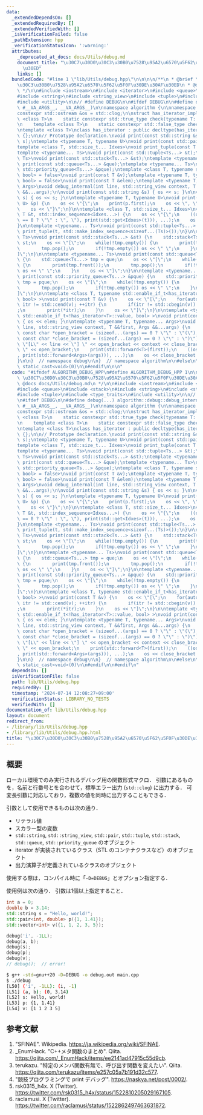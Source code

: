 ```yaml
---
data:
  _extendedDependsOn: []
  _extendedRequiredBy: []
  _extendedVerifiedWith: []
  _isVerificationFailed: false
  _pathExtension: hpp
  _verificationStatusIcon: ':warning:'
  attributes:
    _deprecated_at_docs: docs/Utils/debug.md
    document_title: "\u30C7\u30D0\u30C3\u30B0\u7528\u95A2\u6570\u5F62\u5F0F\u30DE\u30AF\
      \u30ED"
    links: []
  bundledCode: "#line 1 \"lib/Utils/debug.hpp\"\n\n\n\n/**\n * @brief \u30C7\u30D0\
    \u30C3\u30B0\u7528\u95A2\u6570\u5F62\u5F0F\u30DE\u30AF\u30ED\n * @docs docs/Utils/debug.md\n\
    \ */\n\n#include <iostream>\n#include <iterator>\n#include <queue>\n#include <stack>\n\
    #include <string>\n#include <string_view>\n#include <tuple>\n#include <type_traits>\n\
    #include <utility>\n\n// #define DEBUG\n\n#ifdef DEBUG\n\n#define debug(...) algorithm::debug::debug_internal(__LINE__,\
    \ #__VA_ARGS__, __VA_ARGS__)\n\nnamespace algorithm {\n\nnamespace debug {\n\n\
    constexpr std::ostream &os = std::clog;\n\nstruct has_iterator_impl {\n    template\
    \ <class T>\n    static constexpr std::true_type check(typename T::iterator *);\n\
    \n    template <class T>\n    static constexpr std::false_type check(...);\n};\n\
    \ntemplate <class T>\nclass has_iterator : public decltype(has_iterator_impl::check<T>(nullptr))\
    \ {};\n\n// Prototype declaration.\nvoid print(const std::string &s);\nvoid print(std::string_view\
    \ s);\ntemplate <typename T, typename U>\nvoid print(const std::pair<T, U> &p);\n\
    template <class T, std::size_t... Idxes>\nvoid print_tuple(const T &t, std::index_sequence<Idxes...>);\n\
    template <typename... Ts>\nvoid print(const std::tuple<Ts...> &t);\ntemplate <typename...\
    \ Ts>\nvoid print(const std::stack<Ts...> &st);\ntemplate <typename... Ts>\nvoid\
    \ print(const std::queue<Ts...> &que);\ntemplate <typename... Ts>\nvoid print(const\
    \ std::priority_queue<Ts...> &pque);\ntemplate <class T, typename std::enable_if_t<has_iterator<T>::value,\
    \ bool> = false>\nvoid print(const T &v);\ntemplate <typename T, typename std::enable_if_t<!has_iterator<T>::value,\
    \ bool> = false>\nvoid print(const T &elem);\ntemplate <typename T, typename...\
    \ Args>\nvoid debug_internal(int line, std::string_view context, T &&first, Args\
    \ &&...args);\n\nvoid print(const std::string &s) { os << s; }\n\nvoid print(std::string_view\
    \ s) { os << s; }\n\ntemplate <typename T, typename U>\nvoid print(const std::pair<T,\
    \ U> &p) {\n    os << \"{\";\n    print(p.first);\n    os << \", \";\n    print(p.second);\n\
    \    os << \"}\";\n}\n\ntemplate <class T, std::size_t... Idxes>\nvoid print_tuple(const\
    \ T &t, std::index_sequence<Idxes...>) {\n    os << \"{\";\n    ((os << (Idxes\
    \ == 0 ? \"\" : \", \"), print(std::get<Idxes>(t))), ...);\n    os << \"}\";\n\
    }\n\ntemplate <typename... Ts>\nvoid print(const std::tuple<Ts...> &t) {\n   \
    \ print_tuple(t, std::make_index_sequence<sizeof...(Ts)>());\n}\n\ntemplate <typename...\
    \ Ts>\nvoid print(const std::stack<Ts...> &st) {\n    std::stack<Ts...> tmp =\
    \ st;\n    os << \"[\";\n    while(!tmp.empty()) {\n        print(tmp.top());\n\
    \        tmp.pop();\n        if(!tmp.empty()) os << \" \";\n    }\n    os << \"\
    ]\";\n}\n\ntemplate <typename... Ts>\nvoid print(const std::queue<Ts...> &que)\
    \ {\n    std::queue<Ts...> tmp = que;\n    os << \"[\";\n    while(!tmp.empty())\
    \ {\n        print(tmp.front());\n        tmp.pop();\n        if(!tmp.empty())\
    \ os << \" \";\n    }\n    os << \"]\";\n}\n\ntemplate <typename... Ts>\nvoid\
    \ print(const std::priority_queue<Ts...> &pque) {\n    std::priority_queue<Ts...>\
    \ tmp = pque;\n    os << \"[\";\n    while(!tmp.empty()) {\n        print(tmp.top());\n\
    \        tmp.pop();\n        if(!tmp.empty()) os << \" \";\n    }\n    os << \"\
    ]\";\n}\n\ntemplate <class T, typename std::enable_if_t<has_iterator<T>::value,\
    \ bool> >\nvoid print(const T &v) {\n    os << \"[\";\n    for(auto itr = std::cbegin(v);\
    \ itr != std::cend(v); ++itr) {\n        if(itr != std::cbegin(v)) os << \" \"\
    ;\n        print(*itr);\n    }\n    os << \"]\";\n}\n\ntemplate <typename T, typename\
    \ std::enable_if_t<!has_iterator<T>::value, bool> >\nvoid print(const T &elem)\
    \ { os << elem; }\n\ntemplate <typename T, typename... Args>\nvoid debug_internal(int\
    \ line, std::string_view context, T &&first, Args &&...args) {\n    constexpr\
    \ const char *open_bracket = (sizeof...(args) == 0 ? \"\" : \"(\");\n    constexpr\
    \ const char *close_bracket = (sizeof...(args) == 0 ? \"\" : \")\");\n    os <<\
    \ \"[L\" << line << \"] \" << open_bracket << context << close_bracket << \":\
    \ \" << open_bracket;\n    print(std::forward<T>(first));\n    ((os << \", \"\
    , print(std::forward<Args>(args))), ...);\n    os << close_bracket << std::endl;\n\
    }\n\n}  // namespace debug\n\n}  // namespace algorithm\n\n#else\n\n#define debug(...)\
    \ static_cast<void>(0)\n\n#endif\n\n\n"
  code: "#ifndef ALGORITHM_DEBUG_HPP\n#define ALGORITHM_DEBUG_HPP 1\n\n/**\n * @brief\
    \ \u30C7\u30D0\u30C3\u30B0\u7528\u95A2\u6570\u5F62\u5F0F\u30DE\u30AF\u30ED\n *\
    \ @docs docs/Utils/debug.md\n */\n\n#include <iostream>\n#include <iterator>\n\
    #include <queue>\n#include <stack>\n#include <string>\n#include <string_view>\n\
    #include <tuple>\n#include <type_traits>\n#include <utility>\n\n// #define DEBUG\n\
    \n#ifdef DEBUG\n\n#define debug(...) algorithm::debug::debug_internal(__LINE__,\
    \ #__VA_ARGS__, __VA_ARGS__)\n\nnamespace algorithm {\n\nnamespace debug {\n\n\
    constexpr std::ostream &os = std::clog;\n\nstruct has_iterator_impl {\n    template\
    \ <class T>\n    static constexpr std::true_type check(typename T::iterator *);\n\
    \n    template <class T>\n    static constexpr std::false_type check(...);\n};\n\
    \ntemplate <class T>\nclass has_iterator : public decltype(has_iterator_impl::check<T>(nullptr))\
    \ {};\n\n// Prototype declaration.\nvoid print(const std::string &s);\nvoid print(std::string_view\
    \ s);\ntemplate <typename T, typename U>\nvoid print(const std::pair<T, U> &p);\n\
    template <class T, std::size_t... Idxes>\nvoid print_tuple(const T &t, std::index_sequence<Idxes...>);\n\
    template <typename... Ts>\nvoid print(const std::tuple<Ts...> &t);\ntemplate <typename...\
    \ Ts>\nvoid print(const std::stack<Ts...> &st);\ntemplate <typename... Ts>\nvoid\
    \ print(const std::queue<Ts...> &que);\ntemplate <typename... Ts>\nvoid print(const\
    \ std::priority_queue<Ts...> &pque);\ntemplate <class T, typename std::enable_if_t<has_iterator<T>::value,\
    \ bool> = false>\nvoid print(const T &v);\ntemplate <typename T, typename std::enable_if_t<!has_iterator<T>::value,\
    \ bool> = false>\nvoid print(const T &elem);\ntemplate <typename T, typename...\
    \ Args>\nvoid debug_internal(int line, std::string_view context, T &&first, Args\
    \ &&...args);\n\nvoid print(const std::string &s) { os << s; }\n\nvoid print(std::string_view\
    \ s) { os << s; }\n\ntemplate <typename T, typename U>\nvoid print(const std::pair<T,\
    \ U> &p) {\n    os << \"{\";\n    print(p.first);\n    os << \", \";\n    print(p.second);\n\
    \    os << \"}\";\n}\n\ntemplate <class T, std::size_t... Idxes>\nvoid print_tuple(const\
    \ T &t, std::index_sequence<Idxes...>) {\n    os << \"{\";\n    ((os << (Idxes\
    \ == 0 ? \"\" : \", \"), print(std::get<Idxes>(t))), ...);\n    os << \"}\";\n\
    }\n\ntemplate <typename... Ts>\nvoid print(const std::tuple<Ts...> &t) {\n   \
    \ print_tuple(t, std::make_index_sequence<sizeof...(Ts)>());\n}\n\ntemplate <typename...\
    \ Ts>\nvoid print(const std::stack<Ts...> &st) {\n    std::stack<Ts...> tmp =\
    \ st;\n    os << \"[\";\n    while(!tmp.empty()) {\n        print(tmp.top());\n\
    \        tmp.pop();\n        if(!tmp.empty()) os << \" \";\n    }\n    os << \"\
    ]\";\n}\n\ntemplate <typename... Ts>\nvoid print(const std::queue<Ts...> &que)\
    \ {\n    std::queue<Ts...> tmp = que;\n    os << \"[\";\n    while(!tmp.empty())\
    \ {\n        print(tmp.front());\n        tmp.pop();\n        if(!tmp.empty())\
    \ os << \" \";\n    }\n    os << \"]\";\n}\n\ntemplate <typename... Ts>\nvoid\
    \ print(const std::priority_queue<Ts...> &pque) {\n    std::priority_queue<Ts...>\
    \ tmp = pque;\n    os << \"[\";\n    while(!tmp.empty()) {\n        print(tmp.top());\n\
    \        tmp.pop();\n        if(!tmp.empty()) os << \" \";\n    }\n    os << \"\
    ]\";\n}\n\ntemplate <class T, typename std::enable_if_t<has_iterator<T>::value,\
    \ bool> >\nvoid print(const T &v) {\n    os << \"[\";\n    for(auto itr = std::cbegin(v);\
    \ itr != std::cend(v); ++itr) {\n        if(itr != std::cbegin(v)) os << \" \"\
    ;\n        print(*itr);\n    }\n    os << \"]\";\n}\n\ntemplate <typename T, typename\
    \ std::enable_if_t<!has_iterator<T>::value, bool> >\nvoid print(const T &elem)\
    \ { os << elem; }\n\ntemplate <typename T, typename... Args>\nvoid debug_internal(int\
    \ line, std::string_view context, T &&first, Args &&...args) {\n    constexpr\
    \ const char *open_bracket = (sizeof...(args) == 0 ? \"\" : \"(\");\n    constexpr\
    \ const char *close_bracket = (sizeof...(args) == 0 ? \"\" : \")\");\n    os <<\
    \ \"[L\" << line << \"] \" << open_bracket << context << close_bracket << \":\
    \ \" << open_bracket;\n    print(std::forward<T>(first));\n    ((os << \", \"\
    , print(std::forward<Args>(args))), ...);\n    os << close_bracket << std::endl;\n\
    }\n\n}  // namespace debug\n\n}  // namespace algorithm\n\n#else\n\n#define debug(...)\
    \ static_cast<void>(0)\n\n#endif\n\n#endif\n"
  dependsOn: []
  isVerificationFile: false
  path: lib/Utils/debug.hpp
  requiredBy: []
  timestamp: '2024-07-14 12:08:27+09:00'
  verificationStatus: LIBRARY_NO_TESTS
  verifiedWith: []
documentation_of: lib/Utils/debug.hpp
layout: document
redirect_from:
- /library/lib/Utils/debug.hpp
- /library/lib/Utils/debug.hpp.html
title: "\u30C7\u30D0\u30C3\u30B0\u7528\u95A2\u6570\u5F62\u5F0F\u30DE\u30AF\u30ED"
---
```

## 概要

ローカル環境でのみ実行されるデバッグ用の関数形式マクロ．
引数にあるものを，名前と行番号とを合わせて，標準エラー出力 (`std::clog`) に出力する．
可変長引数に対応しており，複数の値を同時に出力することもできる．

引数として使用できるものは次の通り．

- リテラル値
- スカラー型の変数
- `std::string`, `std::string_view`, `std::pair`, `std::tuple`, `std::stack`, `std::queue`, `std::priority_queue` のオブジェクト
- iterator が実装されているクラス（STL のコンテナクラスなど）のオブジェクト
- 出力演算子が定義されているクラスのオブジェクト

使用する際は，コンパイル時に「`-D=DEBUG`」とオプション指定する．

使用例は次の通り．
引数は1個以上指定すること．

```main.cpp
int a = 0;
double b = 3.14;
std::string s = "Hello, world!";
std::pair<int, double> p({1, 1.41});
std::vector<int> v({1, 1, 2, 3, 5});

debug('i', -1LL);
debug(a, b);
debug(s);
debug(p);
debug(v);
// debug();  // error!
```

```bash
$ g++ -std=gnu++20 -D=DEBUG -o debug.out main.cpp
$ ./debug
[L50] ('i', -1LL): (i, -1)
[L51] (a, b): (0, 3.14)
[L52] s: Hello, world!
[L53] p: {1, 1.41}
[L54] v: [1 1 2 3 5]
```


## 参考文献

1. "SFINAE". Wikipedia. <https://ja.wikipedia.org/wiki/SFINAE>.
1. _EnumHack. "C++メタ関数のまとめ". Qiita. <https://qiita.com/_EnumHack/items/ee2141ad47915c55d9cb>.
1. terukazu. "特定のメンバ関数有無で、呼び出す関数を変えたい". Qiita. <https://qiita.com/terukazu/items/e257c05a7b191d32c577>.
1. "競技プログラミングで print デバッグ". <https://naskya.net/post/0002/>.
1. rsk0315_h4x. X (Twitter). <https://twitter.com/rsk0315_h4x/status/1522810205029167105>.
1. raclamusi. X (Twitter). <https://twitter.com/raclamusi/status/1522862497463631872>.
